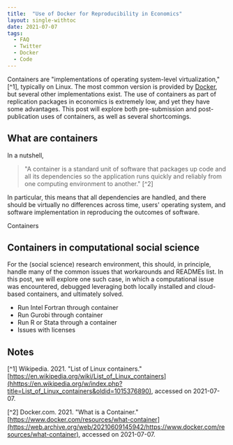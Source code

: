 ```yaml
---
title:  "Use of Docker for Reproducibility in Economics"
layout: single-withtoc
date: 2021-07-07
tags:
  - FAQ
  - Twitter
  - Docker
  - Code
---
```


Containers are "implementations of operating system-level virtualization," [^1], typically on Linux. The most common version is provided by [Docker](https://docker.com), but several other implementations exist. The use of containers as part of replication packages in economics is extremely low, and yet they have some advantages. This post will explore both pre-submission and post-publication uses of containers, as well as several shortcomings. 

<!-- more -->

## What are containers

In a nutshell, 

> "A container is a standard unit of software that packages up code and all its dependencies so the application runs quickly and reliably from one computing environment to another." [^2]

In particular, this means that all dependencies are handled, and there should be virtually no differences across time, users' operating system, and software implementation in reproducing the outcomes of software.

Containers

## Containers in computational social science 

For the (social science) research environment, this should, in principle, handle many of the common issues that workarounds and READMEs list. In this post, we will explore one such case, in which a computational issue was encountered, debugged leveraging both locally installed and cloud-based containers, and ultimately solved. 

- Run Intel Fortran through container
- Run Gurobi through container
- Run R or Stata through a container
- Issues with licenses

## Notes

[^1] Wikipedia. 2021. "List of Linux containers." [https://en.wikipedia.org/wiki/List_of_Linux_containers](hhttps://en.wikipedia.org/w/index.php?title=List_of_Linux_containers&oldid=1015376890), accessed on 2021-07-07.

[^2] Docker.com. 2021. "What is a Container." [https://www.docker.com/resources/what-container](https://web.archive.org/web/20210609145942/https://www.docker.com/resources/what-container), accessed on 2021-07-07.